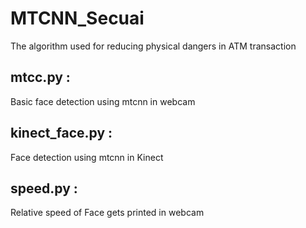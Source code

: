 # MTCNN_Secuai
The algorithm used for reducing physical dangers in ATM transaction

## mtcc.py :
Basic face detection using mtcnn in webcam

## kinect_face.py : 
Face detection using mtcnn in Kinect

## speed.py : 
Relative speed of Face gets printed in webcam
